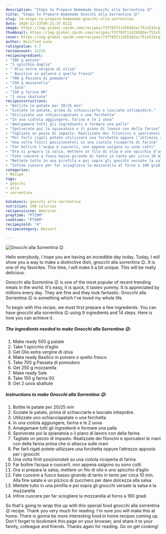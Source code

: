 ```yaml
---
description: "Steps to Prepare Homemade Gnocchi alla Sorrentina 😉"
title: "Steps to Prepare Homemade Gnocchi alla Sorrentina 😉"
slug: 14-steps-to-prepare-homemade-gnocchi-alla-sorrentina
date: 2020-12-23T06:21:37.612Z
image: https://img-global.cpcdn.com/recipes/73ff83f11d2b582e/751x532cq70/gnocchi-alla-sorrentina-😉-recipe-main-photo.jpg
thumbnail: https://img-global.cpcdn.com/recipes/73ff83f11d2b582e/751x532cq70/gnocchi-alla-sorrentina-😉-recipe-main-photo.jpg
cover: https://img-global.cpcdn.com/recipes/73ff83f11d2b582e/751x532cq70/gnocchi-alla-sorrentina-😉-recipe-main-photo.jpg
author: Winifred Luna
ratingvalue: 4.7
reviewcount: 12215
recipeingredient:
- "500 g patate"
- "1 spicchio daglio"
- " Olio extra vergine di oliva"
- " Basilico in polvere o quello fresco"
- "700 g Passata di pomodoro"
- "250 g mozzarella"
- " Sale"
- "150 g farina 00"
- "2 uova sbattute"
recipeinstructions:
- "Bollite le patate per 20/25 min"
- "Scolate le patate, prima di schiacciarle e lasciate intiepidire."
- "Utilizzate uno schiacciapatate o una forchetta"
- "In una ciotola aggiungere, farina e le 2 uova"
- "Amalgamare tutti gli ingredienti e formare una palla"
- "Spolverate poi la spianatoia o il piano di lavoro con della farina"
- "Tagliate un pezzo di impasto. Realizzate dei filoncini e sporcatevi le mani con della farina prima che si attacca sulle mani"
- "Per farli rigati potete utilizzare una forchetta oppure l’attrezzo apposta per i gnocchi"
- "Una volta finiti posizionateli su una ciotola ricoperta di farina"
- "Far bollire l’acqua e cuocerli, non appena salgono su sono cotti"
- "Ora si prepara la salsa, mettere un filo di olio e uno spicchio d’aglio"
- "Fate cuocere a fuoco basso girando di tanto in tanto per circa 10 min. Alla fine salate e un pizzico di zucchero per dare dolcezza alla salsa"
- "Mettete tutto in una pirofila e poi sopra gli gnocchi versate la salsa e la mozzarella"
- "Infine cuocere per far sciogliere la mozzarella al forno a 180 gradi"
categories:
- Recipe
tags:
- gnocchi
- alla
- sorrentina

katakunci: gnocchi alla sorrentina 
nutrition: 299 calories
recipecuisine: American
preptime: "PT29M"
cooktime: "PT40M"
recipeyield: "4"
recipecategory: Dessert

---
```



![Gnocchi alla Sorrentina 😉](https://img-global.cpcdn.com/recipes/73ff83f11d2b582e/751x532cq70/gnocchi-alla-sorrentina-😉-recipe-main-photo.jpg)

Hello everybody, I hope you are having an incredible day today. Today, I will show you a way to make a distinctive dish, gnocchi alla sorrentina 😉. It is one of my favorites. This time, I will make it a bit unique. This will be really delicious.



Gnocchi alla Sorrentina 😉 is one of the most popular of recent trending meals in the world. It's easy, it is quick, it tastes yummy. It is appreciated by millions every day. They are fine and they look fantastic. Gnocchi alla Sorrentina 😉 is something which I've loved my whole life.


To begin with this recipe, we must first prepare a few ingredients. You can have gnocchi alla sorrentina 😉 using 9 ingredients and 14 steps. Here is how you can achieve it.

<!--inarticleads1-->

##### The ingredients needed to make Gnocchi alla Sorrentina 😉:

1. Make ready 500 g patate
1. Take 1 spicchio d’aglio
1. Get  Olio extra vergine di oliva
1. Make ready  Basilico in polvere o quello fresco
1. Take 700 g Passata di pomodoro
1. Get 250 g mozzarella
1. Make ready  Sale
1. Take 150 g farina 00
1. Get 2 uova sbattute




<!--inarticleads2-->

##### Instructions to make Gnocchi alla Sorrentina 😉:

1. Bollite le patate per 20/25 min
1. Scolate le patate, prima di schiacciarle e lasciate intiepidire.
1. Utilizzate uno schiacciapatate o una forchetta
1. In una ciotola aggiungere, farina e le 2 uova
1. Amalgamare tutti gli ingredienti e formare una palla
1. Spolverate poi la spianatoia o il piano di lavoro con della farina
1. Tagliate un pezzo di impasto. Realizzate dei filoncini e sporcatevi le mani con della farina prima che si attacca sulle mani
1. Per farli rigati potete utilizzare una forchetta oppure l’attrezzo apposta per i gnocchi
1. Una volta finiti posizionateli su una ciotola ricoperta di farina
1. Far bollire l’acqua e cuocerli, non appena salgono su sono cotti
1. Ora si prepara la salsa, mettere un filo di olio e uno spicchio d’aglio
1. Fate cuocere a fuoco basso girando di tanto in tanto per circa 10 min. Alla fine salate e un pizzico di zucchero per dare dolcezza alla salsa
1. Mettete tutto in una pirofila e poi sopra gli gnocchi versate la salsa e la mozzarella
1. Infine cuocere per far sciogliere la mozzarella al forno a 180 gradi




So that's going to wrap this up with this special food gnocchi alla sorrentina 😉 recipe. Thank you very much for reading. I'm sure you will make this at home. There is gonna be more interesting food in home recipes coming up. Don't forget to bookmark this page on your browser, and share it to your family, colleague and friends. Thanks again for reading. Go on get cooking!
